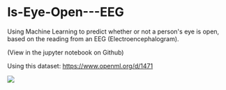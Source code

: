 # Is-Eye-Open---EEG

Using Machine Learning to predict whether or not a person's eye is open, based on the reading from an EEG (Electroencephalogram).

(View in the jupyter notebook on Github)

Using this dataset: https://www.openml.org/d/1471

![](https://images.ecosia.org/YImYJznyxbsdOV9YknzUahGKTRc=/0x390/smart/http%3A%2F%2Fimg.medscape.com%2Fnews%2F2015%2Fdt_150316_brain_waves_eeg_800x600.jpg)
